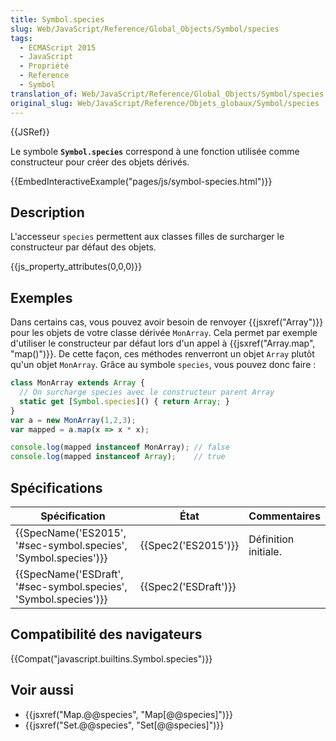 ```yaml
---
title: Symbol.species
slug: Web/JavaScript/Reference/Global_Objects/Symbol/species
tags:
  - ECMAScript 2015
  - JavaScript
  - Propriété
  - Reference
  - Symbol
translation_of: Web/JavaScript/Reference/Global_Objects/Symbol/species
original_slug: Web/JavaScript/Reference/Objets_globaux/Symbol/species
---
```

{{JSRef}}

Le symbole **`Symbol.species`** correspond à une fonction utilisée comme constructeur pour créer des objets dérivés.

{{EmbedInteractiveExample("pages/js/symbol-species.html")}}

## Description

L'accesseur `species` permettent aux classes filles de surcharger le constructeur par défaut des objets.

{{js_property_attributes(0,0,0)}}

## Exemples

Dans certains cas, vous pouvez avoir besoin de renvoyer {{jsxref("Array")}} pour les objets de votre classe dérivée `MonArray`. Cela permet par exemple d'utiliser le constructeur par défaut lors d'un appel à {{jsxref("Array.map", "map()")}}. De cette façon, ces méthodes renverront un objet `Array` plutôt qu'un objet `MonArray`. Grâce au symbole `species`, vous pouvez donc faire :

```js
class MonArray extends Array {
  // On surcharge species avec le constructeur parent Array
  static get [Symbol.species]() { return Array; }
}
var a = new MonArray(1,2,3);
var mapped = a.map(x => x * x);

console.log(mapped instanceof MonArray); // false
console.log(mapped instanceof Array);    // true
```

## Spécifications

| Spécification                                                                        | État                         | Commentaires         |
| ------------------------------------------------------------------------------------ | ---------------------------- | -------------------- |
| {{SpecName('ES2015', '#sec-symbol.species', 'Symbol.species')}} | {{Spec2('ES2015')}}     | Définition initiale. |
| {{SpecName('ESDraft', '#sec-symbol.species', 'Symbol.species')}} | {{Spec2('ESDraft')}} |                      |

## Compatibilité des navigateurs

{{Compat("javascript.builtins.Symbol.species")}}

## Voir aussi

- {{jsxref("Map.@@species", "Map[@@species]")}}
- {{jsxref("Set.@@species", "Set[@@species]")}}

